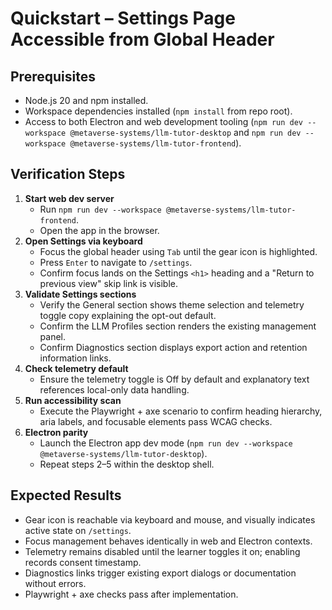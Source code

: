 # Quickstart – Settings Page Accessible from Global Header

## Prerequisites
- Node.js 20 and npm installed.
- Workspace dependencies installed (`npm install` from repo root).
- Access to both Electron and web development tooling (`npm run dev --workspace @metaverse-systems/llm-tutor-desktop` and `npm run dev --workspace @metaverse-systems/llm-tutor-frontend`).

## Verification Steps
1. **Start web dev server**
   - Run `npm run dev --workspace @metaverse-systems/llm-tutor-frontend`.
   - Open the app in the browser.
2. **Open Settings via keyboard**
   - Focus the global header using `Tab` until the gear icon is highlighted.
   - Press `Enter` to navigate to `/settings`.
   - Confirm focus lands on the Settings `<h1>` heading and a "Return to previous view" skip link is visible.
3. **Validate Settings sections**
   - Verify the General section shows theme selection and telemetry toggle copy explaining the opt-out default.
   - Confirm the LLM Profiles section renders the existing management panel.
   - Confirm Diagnostics section displays export action and retention information links.
4. **Check telemetry default**
   - Ensure the telemetry toggle is Off by default and explanatory text references local-only data handling.
5. **Run accessibility scan**
   - Execute the Playwright + axe scenario to confirm heading hierarchy, aria labels, and focusable elements pass WCAG checks.
6. **Electron parity**
   - Launch the Electron app dev mode (`npm run dev --workspace @metaverse-systems/llm-tutor-desktop`).
   - Repeat steps 2–5 within the desktop shell.

## Expected Results
- Gear icon is reachable via keyboard and mouse, and visually indicates active state on `/settings`.
- Focus management behaves identically in web and Electron contexts.
- Telemetry remains disabled until the learner toggles it on; enabling records consent timestamp.
- Diagnostics links trigger existing export dialogs or documentation without errors.
- Playwright + axe checks pass after implementation.
